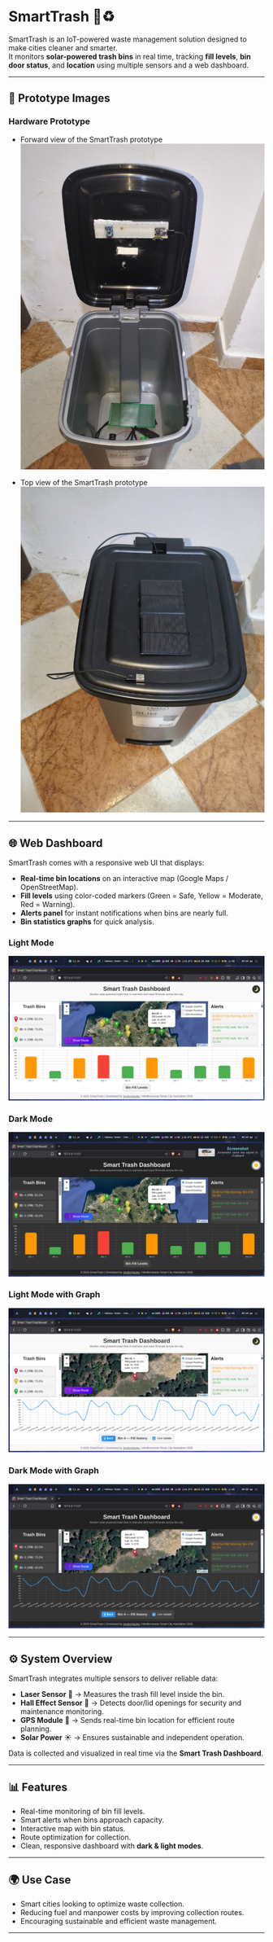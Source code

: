 # SmartTrash 🚮♻️

SmartTrash is an IoT-powered waste management solution designed to make cities cleaner and smarter.  
It monitors **solar-powered trash bins** in real time, tracking **fill levels**, **bin door status**, and **location** using multiple sensors and a web dashboard.

---

## 📸 Prototype Images

### Hardware Prototype
- Forward view of the SmartTrash prototype  
  ![Prototype Forward](./imgs/prototype_forward.png)

- Top view of the SmartTrash prototype  
  ![Prototype Top](./imgs/prototype_up.png)

---

## 🌐 Web Dashboard

SmartTrash comes with a responsive web UI that displays:
- **Real-time bin locations** on an interactive map (Google Maps / OpenStreetMap).
- **Fill levels** using color-coded markers (Green = Safe, Yellow = Moderate, Red = Warning).
- **Alerts panel** for instant notifications when bins are nearly full.
- **Bin statistics graphs** for quick analysis.



### Light Mode  
![WebUI Light](./imgs/webui_light.png)
### Dark Mode  
![WebUI Dark](./imgs/webui_dark.png)

### Light Mode with Graph  
![WebUI Light with Graph](./imgs/webui_light_gr.png)

### Dark Mode with Graph  
![WebUI Dark with Graph](./imgs/webui_dark_gr.png)

---

## ⚙️ System Overview

SmartTrash integrates multiple sensors to deliver reliable data:

- **Laser Sensor** 📏 → Measures the trash fill level inside the bin.
- **Hall Effect Sensor** 🧲 → Detects door/lid openings for security and maintenance monitoring.
- **GPS Module** 📡 → Sends real-time bin location for efficient route planning.
- **Solar Power** ☀️ → Ensures sustainable and independent operation.

Data is collected and visualized in real time via the **Smart Trash Dashboard**.

---

## 📊 Features
- Real-time monitoring of bin fill levels.
- Smart alerts when bins approach capacity.
- Interactive map with bin status.
- Route optimization for collection.
- Clean, responsive dashboard with **dark & light modes**.

---

## 🌍 Use Case
- Smart cities looking to optimize waste collection.
- Reducing fuel and manpower costs by improving collection routes.
- Encouraging sustainable and efficient waste management.

---


